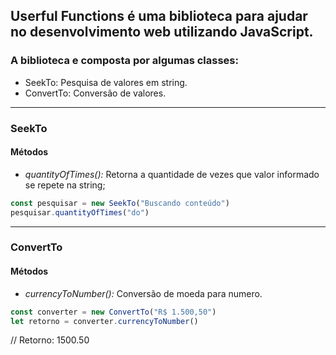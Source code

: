 ## Userful Functions é uma biblioteca para ajudar no desenvolvimento web utilizando JavaScript.

### A biblioteca e composta por algumas classes:
- SeekTo: Pesquisa de valores em string.
- ConvertTo: Conversão de valores.

------------


### SeekTo
#### Métodos

- *quantityOfTimes():* Retorna a quantidade de vezes que valor informado se repete na string;

```javascript
const pesquisar = new SeekTo("Buscando conteúdo")
pesquisar.quantityOfTimes("do")
```

------------


### ConvertTo

#### Métodos
- *currencyToNumber():* Conversão de moeda para numero.

```javascript
const converter = new ConvertTo("R$ 1.500,50")
let retorno = converter.currencyToNumber()
```
// Retorno: 1500.50

